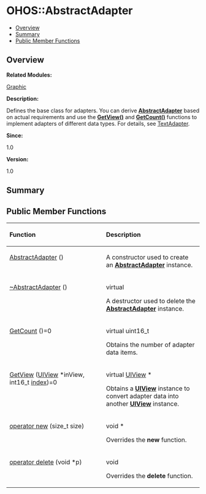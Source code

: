 # OHOS::AbstractAdapter<a name="ZH-CN_TOPIC_0000001055518108"></a>

-   [Overview](#section1108330733165633)
-   [Summary](#section508897820165633)
-   [Public Member Functions](#pub-methods)

## **Overview**<a name="section1108330733165633"></a>

**Related Modules:**

[Graphic](Graphic.md)

**Description:**

Defines the base class for adapters. You can derive  **[AbstractAdapter](OHOS-AbstractAdapter.md)**  based on actual requirements and use the  **[GetView\(\)](Graphic.md#gab155b2f4a6d8fd97755dcd1e6d3d8361)**  and  **[GetCount\(\)](Graphic.md#ga67021b360d4097c475d5e24519b5276d)**  functions to implement adapters of different data types. For details, see  [TextAdapter](OHOS-TextAdapter.md). 

**Since:**

1.0

**Version:**

1.0

## **Summary**<a name="section508897820165633"></a>

## Public Member Functions<a name="pub-methods"></a>

<a name="table543295938165633"></a>
<table><thead align="left"><tr id="row1372593646165633"><th class="cellrowborder" valign="top" width="50%" id="mcps1.1.3.1.1"><p id="p1307474476165633"><a name="p1307474476165633"></a><a name="p1307474476165633"></a>Function</p>
</th>
<th class="cellrowborder" valign="top" width="50%" id="mcps1.1.3.1.2"><p id="p427608560165633"><a name="p427608560165633"></a><a name="p427608560165633"></a>Description</p>
</th>
</tr>
</thead>
<tbody><tr id="row76314259165633"><td class="cellrowborder" valign="top" width="50%" headers="mcps1.1.3.1.1 "><p id="p864695965165633"><a name="p864695965165633"></a><a name="p864695965165633"></a><a href="Graphic.md#gab60e1c77fb98352bd62e56b550d75d88">AbstractAdapter</a> ()</p>
</td>
<td class="cellrowborder" valign="top" width="50%" headers="mcps1.1.3.1.2 "><p id="p695636605165633"><a name="p695636605165633"></a><a name="p695636605165633"></a> </p>
<p id="p630404967165633"><a name="p630404967165633"></a><a name="p630404967165633"></a>A constructor used to create an <strong id="b614287071165633"><a name="b614287071165633"></a><a name="b614287071165633"></a><a href="OHOS-AbstractAdapter.md">AbstractAdapter</a></strong> instance. </p>
</td>
</tr>
<tr id="row814071078165633"><td class="cellrowborder" valign="top" width="50%" headers="mcps1.1.3.1.1 "><p id="p761446819165633"><a name="p761446819165633"></a><a name="p761446819165633"></a><a href="Graphic.md#ga86fbbc62904d459ec4fa39bab7703af7">~AbstractAdapter</a> ()</p>
</td>
<td class="cellrowborder" valign="top" width="50%" headers="mcps1.1.3.1.2 "><p id="p1860326790165633"><a name="p1860326790165633"></a><a name="p1860326790165633"></a>virtual </p>
<p id="p543424066165633"><a name="p543424066165633"></a><a name="p543424066165633"></a>A destructor used to delete the <strong id="b1740301460165633"><a name="b1740301460165633"></a><a name="b1740301460165633"></a><a href="OHOS-AbstractAdapter.md">AbstractAdapter</a></strong> instance. </p>
</td>
</tr>
<tr id="row1589194364165633"><td class="cellrowborder" valign="top" width="50%" headers="mcps1.1.3.1.1 "><p id="p313158366165633"><a name="p313158366165633"></a><a name="p313158366165633"></a><a href="Graphic.md#ga67021b360d4097c475d5e24519b5276d">GetCount</a> ()=0</p>
</td>
<td class="cellrowborder" valign="top" width="50%" headers="mcps1.1.3.1.2 "><p id="p1121711562165633"><a name="p1121711562165633"></a><a name="p1121711562165633"></a>virtual uint16_t </p>
<p id="p1055952361165633"><a name="p1055952361165633"></a><a name="p1055952361165633"></a>Obtains the number of adapter data items. </p>
</td>
</tr>
<tr id="row1947846359165633"><td class="cellrowborder" valign="top" width="50%" headers="mcps1.1.3.1.1 "><p id="p1122493829165633"><a name="p1122493829165633"></a><a name="p1122493829165633"></a><a href="Graphic.md#gab155b2f4a6d8fd97755dcd1e6d3d8361">GetView</a> (<a href="OHOS-UIView.md">UIView</a> *inView, int16_t <a href="UTILS.md#ga1d3748ca570dcb09a2fb28e8015107dd">index</a>)=0</p>
</td>
<td class="cellrowborder" valign="top" width="50%" headers="mcps1.1.3.1.2 "><p id="p386373641165633"><a name="p386373641165633"></a><a name="p386373641165633"></a>virtual <a href="OHOS-UIView.md">UIView</a> * </p>
<p id="p519227157165633"><a name="p519227157165633"></a><a name="p519227157165633"></a>Obtains a <strong id="b1093181076165633"><a name="b1093181076165633"></a><a name="b1093181076165633"></a><a href="OHOS-UIView.md">UIView</a></strong> instance to convert adapter data into another <strong id="b767531038165633"><a name="b767531038165633"></a><a name="b767531038165633"></a><a href="OHOS-UIView.md">UIView</a></strong> instance. </p>
</td>
</tr>
<tr id="row2050082347165633"><td class="cellrowborder" valign="top" width="50%" headers="mcps1.1.3.1.1 "><p id="p1416625694165633"><a name="p1416625694165633"></a><a name="p1416625694165633"></a><a href="Graphic.md#ga4854963aa969ee20a6cd174a70f5cd23">operator new</a> (size_t size)</p>
</td>
<td class="cellrowborder" valign="top" width="50%" headers="mcps1.1.3.1.2 "><p id="p274687077165633"><a name="p274687077165633"></a><a name="p274687077165633"></a>void * </p>
<p id="p310469831165633"><a name="p310469831165633"></a><a name="p310469831165633"></a>Overrides the <strong id="b115617379165633"><a name="b115617379165633"></a><a name="b115617379165633"></a>new</strong> function. </p>
</td>
</tr>
<tr id="row1151550884165633"><td class="cellrowborder" valign="top" width="50%" headers="mcps1.1.3.1.1 "><p id="p1745812690165633"><a name="p1745812690165633"></a><a name="p1745812690165633"></a><a href="Graphic.md#gadf1997a0f56ac2b220e7f0f8e8e0a6ef">operator delete</a> (void *p)</p>
</td>
<td class="cellrowborder" valign="top" width="50%" headers="mcps1.1.3.1.2 "><p id="p26718515165633"><a name="p26718515165633"></a><a name="p26718515165633"></a>void </p>
<p id="p477134882165633"><a name="p477134882165633"></a><a name="p477134882165633"></a>Overrides the <strong id="b1983563747165633"><a name="b1983563747165633"></a><a name="b1983563747165633"></a>delete</strong> function. </p>
</td>
</tr>
</tbody>
</table>


